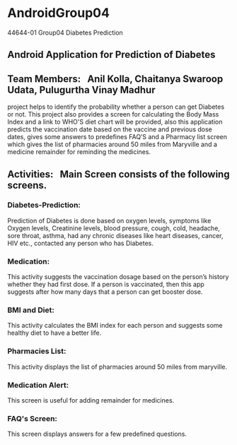 # AndroidGroup04
44644-01 Group04 Diabetes Prediction


## Android Application for Prediction of Diabetes 

## Team Members: &nbsp; Anil Kolla, Chaitanya Swaroop Udata, Pulugurtha Vinay Madhur

project helps to identify the probability whether a person can get Diabetes or not. This project also provides a screen for calculating the Body Mass Index and a link to WHO'S diet chart will be provided, also this application predicts the vaccination date based on the vaccine and previous dose dates, gives some answers to predefines FAQ’S and a Pharmacy list screen which gives the list of pharmacies around 50 miles from Maryville and a medicine remainder for reminding the medicines.


## Activities: &nbsp; Main Screen consists of the following screens.
### Diabetes-Prediction:
Prediction of Diabetes is done based on oxygen levels, symptoms like Oxygen levels, Creatinine levels, blood pressure, cough, cold, headache, sore throat, asthma, had any chronic diseases like heart diseases, cancer, HIV etc., contacted any person who has Diabetes.

### Medication:
This activity suggests the vaccination dosage based on the person’s history whether they had first dose. If a person is vaccinated, then this app suggests after how many days that a person can get booster dose.

### BMI and Diet:
This activity calculates the BMI index for each person and suggests some healthy diet to have a better life.

### Pharmacies List:
This activity displays the list of pharmacies around 50 miles from maryville.

### Medication Alert:
This screen is useful for adding remainder for medicines.

### FAQ's Screen:
This screen displays answers for a few predefined questions.




